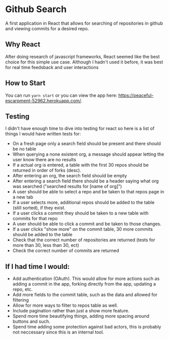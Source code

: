 # Github Search

A first application in React that allows for searching of repositories in github and viewing commits for a desired repo.

## Why React
After doing research of javascript frameworks, React seemed like the best choice for this simple use case. Although I hadn't used it before, it was best for real time feedsback and user interactions

## How to Start
You can run `yarn start` or you can view the app here: https://peaceful-escarpment-52962.herokuapp.com/. 

## Testing
I didn't have enough time to dive into testing for react so here is a list of things I would have written tests for:
* On a fresh page only a search field should be present and there should be no table
* When querying a none existent org, a message should appear letting the user know there are no results
* If a actual org is entered, a table with the first 30 repos should be returned in order of forks (desc). 
* After entering an org, the search field should be empty
* After entering a search field there should be a header saying what org was searched ("searched results for [name of org]")
* A user should be able to select a repo and be taken to that repos page in a new tab
* If a user selects more, additional repos should be added to the table (still sorted), if they exist. 
* If a user clicks a commit they should be taken to a new table with commits for that repo
* A user should be able to click a commit and be taken to those changes. 
* If a user clicks "show more" on the commit table, 30 more commits should be added to the table
* Check that the correct number of repositories are returned (tests for more than 30, less than 30, ect)
* Check the correct number of commits are returned

## If I had time I would: 
* Add authentication (OAuth). This would allow for more actions such as adding a commit in the app, forking directly from the app,  updating a repo, etc.
* Add more fields to the commit table, such as the data and allowed for filtering
* Allow for more ways to filter to repos table as well. 
* Include pagination rather than just a show more feature.
* Spend more time beautifying things, adding more spacing around buttons and such. 
* Spend time adding some protection against bad actors, this is probably not neccessary since this is an internal tool. 




